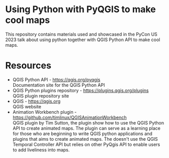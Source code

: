 # Using Python with PyQGIS to make cool maps
This repository contains materials used and showcased in the PyCon US 2023 talk about
using python together with QGIS Python API to make cool maps.


# Resources 
- QGIS Python API - https://qgis.org/pyqgis <br>
  Documentation site for the QGIS Python API
- QGIS Python plugins repository -  https://plugins.qgis.org/plugins  <br>
  QGIS plugin repository site
- QGIS - https://qgis.org  <br>
  QGIS website
- Animation Workbench plugin - https://github.com/timlinux/QGISAnimationWorkbench  <br>
  QGIS plugin by Tim Sutton, the plugin show how to use the QGIS Python API to create animated maps.
  The plugin can serve as a learning place for those who are beginning to write QGIS python applications and plugins
  that aims to create animated maps. The doesn't use the QGIS Temporal Controller API but relies on other PyQgis API
  to enable users to add liveliness into maps.
